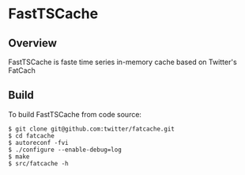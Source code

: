 # FastTSCache

## Overview

FastTSCache is faste time series in-memory cache based on Twitter's FatCach

## Build


To build FastTSCache from code source:

    $ git clone git@github.com:twitter/fatcache.git
    $ cd fatcache
    $ autoreconf -fvi
    $ ./configure --enable-debug=log
    $ make
    $ src/fatcache -h
